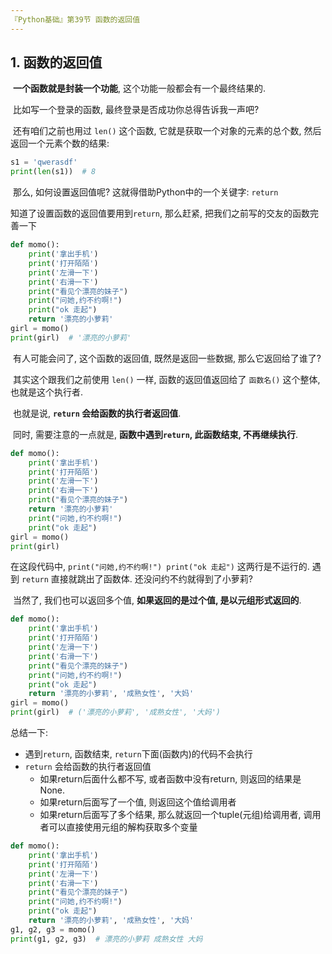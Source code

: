 ```yaml
---
『Python基础』第39节 函数的返回值
---
```


## 1. 函数的返回值

​		**一个函数就是封装一个功能**, 这个功能一般都会有一个最终结果的. 

​		比如写一个登录的函数, 最终登录是否成功你总得告诉我一声吧?

​		还有咱们之前也用过 `len()` 这个函数, 它就是获取一个对象的元素的总个数, 然后返回一个元素个数的结果:

```python
s1 = 'qwerasdf'
print(len(s1))  # 8
```

​		那么, 如何设置返回值呢? 这就得借助Python中的一个关键字: `return`

知道了设置函数的返回值要用到`return`, 那么赶紧, 把我们之前写的交友的函数完善一下

```python
def momo():
    print('拿出手机')
    print('打开陌陌')
    print('左滑一下')
    print('右滑一下')
    print("看见个漂亮的妹子")
    print("问她,约不约啊!")
    print("ok 走起")
    return '漂亮的小萝莉'
girl = momo()
print(girl)  # '漂亮的小萝莉'
```

​		有人可能会问了, 这个函数的返回值, 既然是返回一些数据, 那么它返回给了谁了? 

​		其实这个跟我们之前使用 `len()` 一样, 函数的返回值返回给了 `函数名()` 这个整体, 也就是这个执行者.

​		也就是说, **`return` 会给函数的执行者返回值**.

​		同时, 需要注意的一点就是, **函数中遇到`return`, 此函数结束, 不再继续执行**.

```python
def momo():
    print('拿出手机')
    print('打开陌陌')
    print('左滑一下')
    print('右滑一下')
    print("看见个漂亮的妹子")
    return '漂亮的小萝莉'
    print("问她,约不约啊!")
    print("ok 走起")
girl = momo()
print(girl)
```

在这段代码中, `print("问她,约不约啊!") print("ok 走起")` 这两行是不运行的. 遇到 `return` 直接就跳出了函数体.     还没问约不约就得到了小萝莉?



​		当然了, 我们也可以返回多个值, **如果返回的是过个值, 是以元组形式返回的**.

```python
def momo():
    print('拿出手机')
    print('打开陌陌')
    print('左滑一下')
    print('右滑一下')
    print("看见个漂亮的妹子")
    print("问她,约不约啊!")
    print("ok 走起")
    return '漂亮的小萝莉', '成熟女性', '大妈'
girl = momo()
print(girl)  # ('漂亮的小萝莉', '成熟女性', '大妈')
```



总结一下: 

- 遇到`return`, 函数结束, `return`下面(函数内)的代码不会执行
- `return` 会给函数的执行者返回值
    - 如果return后面什么都不写, 或者函数中没有return, 则返回的结果是None.
    - 如果return后面写了一个值, 则返回这个值给调用者
    - 如果return后面写了多个结果, 那么就返回一个tuple(元组)给调用者, 调用者可以直接使用元组的解构获取多个变量

```python
def momo():
    print('拿出手机')
    print('打开陌陌')
    print('左滑一下')
    print('右滑一下')
    print("看见个漂亮的妹子")
    print("问她,约不约啊!")
    print("ok 走起")
    return '漂亮的小萝莉', '成熟女性', '大妈'
g1, g2, g3 = momo()
print(g1, g2, g3)  # 漂亮的小萝莉 成熟女性 大妈
```

